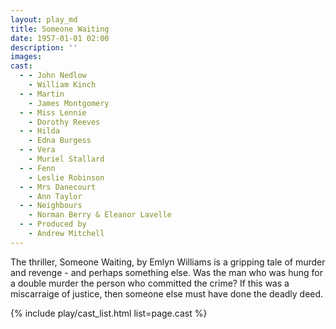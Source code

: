 ```yaml
---
layout: play_md
title: Someone Waiting
date: 1957-01-01 02:00
description: ''
images:
cast:
  - - John Nedlow
    - William Kinch
  - - Martin
    - James Montgomery
  - - Miss Lennie
    - Dorothy Reeves
  - - Hilda
    - Edna Burgess
  - - Vera
    - Muriel Stallard
  - - Fenn
    - Leslie Robinson
  - - Mrs Danecourt
    - Ann Taylor
  - - Neighbours
    - Norman Berry & Eleanor Lavelle
  - - Produced by
    - Andrew Mitchell
---
```


The thriller, Someone Waiting, by Emlyn Williams is a gripping tale of murder and revenge - and perhaps something else. Was the man who was hung for a double murder the person who committed the crime? If this was a miscarraige of justice, then someone else must have done the deadly deed.

{% include play/cast_list.html list=page.cast %}
